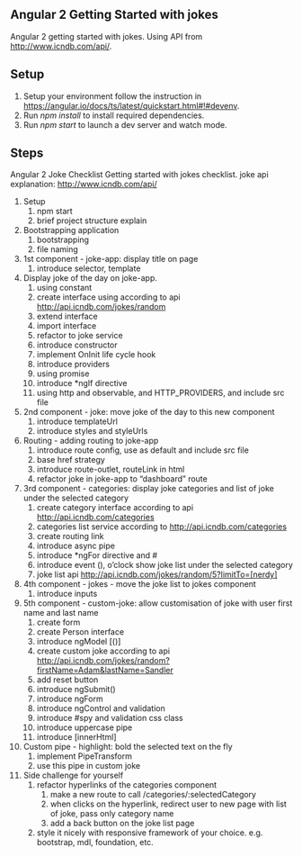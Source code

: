 Angular 2 Getting Started with jokes
---
Angular 2 getting started with jokes. Using API from http://www.icndb.com/api/.

Setup
------
1. Setup your environment follow the instruction in https://angular.io/docs/ts/latest/quickstart.html#!#devenv.
2. Run *npm install* to install required dependencies.
3. Run *npm start* to launch a dev server and watch mode.

Steps
------
Angular 2 Joke Checklist
Getting started with jokes checklist.
joke api explanation: http://www.icndb.com/api/


1. Setup
    1. npm start
    2. brief project structure explain
2. Bootstrapping application
    1. bootstrapping
    2. file naming
3. 1st component - joke-app: display title on page
    1. introduce selector, template
4. Display joke of the day on joke-app.
    1. using constant
    2. create interface using according to api http://api.icndb.com/jokes/random
    3. extend interface
    4. import interface
    5. refactor to joke service
    6. introduce constructor
    7. implement OnInit life cycle hook
    8. introduce providers
    9. using promise
    10. introduce \*ngIf directive
    11. using http and observable, and HTTP_PROVIDERS, and include src file
5. 2nd component - joke: move joke of the day to this new component
    1. introduce templateUrl
    2. introduce styles and styleUrls
6. Routing - adding routing to joke-app
    1. introduce route config, use as default and include src file
    2. base href strategy
    3. introduce route-outlet, routeLink in html
    4. refactor joke in joke-app to “dashboard” route
7. 3rd component - categories: display joke categories and list of joke under the selected category
    1. create category interface according to api http://api.icndb.com/categories
    2. categories list service according to http://api.icndb.com/categories
    3. create routing link
    4. introduce async pipe
    5. introduce \*ngFor directive and #
    6. introduce event (), o’clock show joke list under the selected category
    7. joke list api http://api.icndb.com/jokes/random/5?limitTo=[nerdy]
8. 4th component - jokes - move the joke list to jokes component
    1. introduce inputs
9. 5th component - custom-joke: allow customisation of joke with user first name and last name
    1. create form
    2. create Person interface
    3. introduce ngModel [()]
    4. create custom joke according to api http://api.icndb.com/jokes/random?firstName=Adam&lastName=Sandler
    5. add reset button
    6. introduce ngSubmit()
    7. introduce ngForm
    8. introduce ngControl and validation
    9. introduce #spy and validation css class
    10. introduce uppercase pipe
    11. introduce [innerHtml]
10. Custom pipe - highlight: bold the selected text on the fly
    1. implement PipeTransform
    2. use this pipe in custom joke
11. Side challenge for yourself
    1. refactor hyperlinks of the categories component
        1. make a new route to call /categories/:selectedCategory
        2. when clicks on the hyperlink, redirect user to new page with list of joke, pass only category name
        3. add a back button on the joke list page
    2. style it nicely with responsive framework of your choice. e.g. bootstrap, mdl, foundation, etc.
